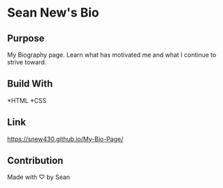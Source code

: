 # Sean New's Bio

## Purpose

My Biography page.  Learn what has motivated me and what I continue to strive toward.

## Build With

*HTML
*CSS

## Link

https://snew430.github.io/My-Bio-Page/

## Contribution

Made with ♡ by Sean
